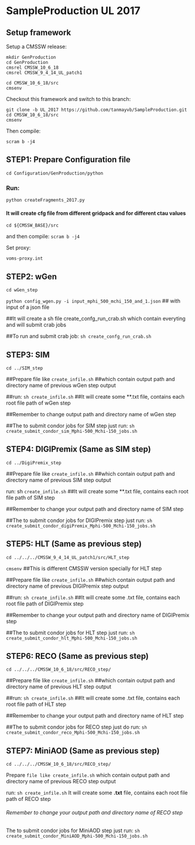 # SampleProduction UL 2017
## Setup framework

Setup a CMSSW release:
```
mkdir GenProduction
cd GenProduction
cmsrel CMSSW_10_6_18
cmsrel CMSSW_9_4_14_UL_patch1

cd CMSSW_10_6_18/src
cmsenv
```
Checkout this framework and switch to this branch:
```
git clone -b UL_2017 https://github.com/tanmayvb/SampleProduction.git
cd CMSSW_10_6_18/src
cmsenv
```
Then compile:
```
scram b -j4
```

## STEP1: Prepare Configuration file
```
cd Configuration/GenProduction/python
```
### Run: 
```
python createFragments_2017.py
```  
#### It will create cfg file from different gridpack and for different ctau values

```
cd ${CMSSW_BASE}/src
```
and then compile:
```scram b -j4```

Set proxy:
```
voms-proxy.int
```
## STEP2: wGen
```
cd wGen_step
```
```python config_wgen.py -i input_mphi_500_mchi_150_and_1.json``` ## with input of a json file

##It will create a sh file create_confg_run_crab.sh which contain everyting and will submit crab jobs

##To run and submit crab job: ```sh create_confg_run_crab.sh```

## STEP3: SIM
```
cd ../SIM_step
```
##Prepare file like ```create_infile.sh``` ##which contain output path and directory name of previous wGen step output

##run: ```sh create_infile.sh``` ##It will create some **.txt file, contains each root file path of wGen step

##Remember to change output path and directory name of wGen step

##The to submit condor jobs for SIM step just run: ```sh create_submit_condor_sim_Mphi-500_Mchi-150_jobs.sh```


## STEP4: DIGIPremix (Same as SIM step)
```
cd ../DigiPremix_step
```
##Prepare file like ```create_infile.sh``` ##which contain output path and directory name of previous SIM step output

run: sh ```create_infile.sh``` ##It will create some **.txt file, contains each root file path of SIM step

##Remember to change your output path and directory name of SIM step

##The to submit condor jobs for DIGIPremix step just run: ```sh create_submit_condor_digiPremix_Mphi-500_Mchi-150_jobs.sh```

## STEP5: HLT (Same as previous step)
```
cd ../../../CMSSW_9_4_14_UL_patch1/src/HLT_step
```
```cmsenv``` ##This is different CMSSW version specially for HLT step

##Prepare file like ```create_infile.sh``` ##which contain output path and directory name of previous DIGIPremix step output

##run: ```sh create_infile.sh``` ##It will create some .txt file, contains each root file path of DIGIPremix step

##Remember to change your output path and directory name of DIGIPremix step

##The to submit condor jobs for HLT step just run: ```sh create_submit_condor_hlt_Mphi-500_Mchi-150_jobs.sh```

## STEP6: RECO (Same as previous step)
```
cd ../../../CMSSW_10_6_18/src/RECO_step/
```
##Prepare file like ```create_infile.sh``` ##which contain output path and directory name of previous HLT step output

##run: ```sh create_infile.sh``` ##It will create some .txt file, contains each root file path of HLT step

##Remember to change your output path and directory name of HLT step

##The to submit condor jobs for RECO step just do run: ```sh create_submit_condor_reco_Mphi-500_Mchi-150_jobs.sh```

## STEP7: MiniAOD (Same as previous step)
```
cd ../../../CMSSW_10_6_18/src/RECO_step/
```
Prepare ```file like create_infile.sh``` which contain output path and directory name of previous RECO step output

run: ```sh create_infile.sh``` It will create some **.txt** file, contains each root file path of RECO step

###### Remember to change your output path and directory name of RECO step

The to submit condor jobs for MiniAOD step just run: ```sh create_submit_condor_MiniAOD_Mphi-500_Mchi-150_jobs.sh```
